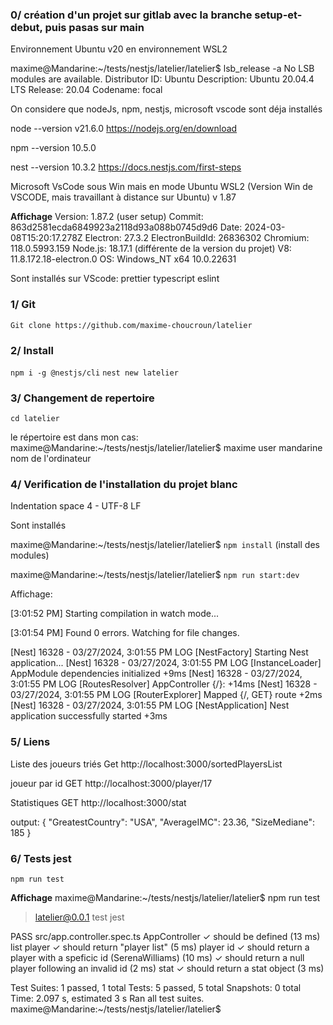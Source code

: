 ### 0/ création d'un projet sur gitlab avec la branche setup-et-debut, puis pasas sur main
Environnement Ubuntu v20 en environnement WSL2

maxime@Mandarine:~/tests/nestjs/latelier/latelier$ lsb_release -a
No LSB modules are available.
Distributor ID: Ubuntu
Description:    Ubuntu 20.04.4 LTS
Release:        20.04
Codename:       focal


On considere que nodeJs, npm, nestjs, microsoft vscode sont déja installés

node --version
v21.6.0
https://nodejs.org/en/download

npm --version
10.5.0
  
nest --version
10.3.2
https://docs.nestjs.com/first-steps

Microsoft VsCode sous Win mais en mode Ubuntu WSL2
(Version Win de VSCODE, mais travaillant à distance sur Ubuntu)
v 1.87

**Affichage**
Version: 1.87.2 (user setup)
Commit: 863d2581ecda6849923a2118d93a088b0745d9d6
Date: 2024-03-08T15:20:17.278Z
Electron: 27.3.2
ElectronBuildId: 26836302
Chromium: 118.0.5993.159
Node.js: 18.17.1   (différente de la version du projet)
V8: 11.8.172.18-electron.0
OS: Windows_NT x64 10.0.22631


Sont installés sur VScode:
prettier
typescript
eslint   


### 1/ Git
`Git clone https://github.com/maxime-choucroun/latelier`

### 2/ Install
 `npm i -g @nestjs/cli`
 `nest new latelier`



### 3/ Changement de repertoire 
`cd latelier`

le répertoire est dans mon cas:  maxime@Mandarine:~/tests/nestjs/latelier/latelier$
maxime user
mandarine nom de l'ordinateur


### 4/ Verification de l'installation du projet blanc

Indentation space 4 - UTF-8 LF

Sont installés



maxime@Mandarine:~/tests/nestjs/latelier/latelier$ `npm install`
(install des modules)

maxime@Mandarine:~/tests/nestjs/latelier/latelier$ `npm run start:dev`


Affichage:

[3:01:52 PM] Starting compilation in watch mode...

[3:01:54 PM] Found 0 errors. Watching for file changes.

[Nest] 16328  - 03/27/2024, 3:01:55 PM     LOG [NestFactory] Starting Nest application...
[Nest] 16328  - 03/27/2024, 3:01:55 PM     LOG [InstanceLoader] AppModule dependencies initialized +9ms
[Nest] 16328  - 03/27/2024, 3:01:55 PM     LOG [RoutesResolver] AppController {/}: +14ms
[Nest] 16328  - 03/27/2024, 3:01:55 PM     LOG [RouterExplorer] Mapped {/, GET} route +2ms
[Nest] 16328  - 03/27/2024, 3:01:55 PM     LOG [NestApplication] Nest application successfully started +3ms
</span>

### 5/ Liens

Liste des joueurs triés
Get http://localhost:3000/sortedPlayersList

joueur par id
GET http://localhost:3000/player/17

Statistiques
GET http://localhost:3000/stat

output:
{
    "GreatestCountry": "USA",
    "AverageIMC": 23.36,
    "SizeMediane": 185
}



### 6/ Tests jest
 `npm run test`


**Affichage**
maxime@Mandarine:~/tests/nestjs/latelier/latelier$ npm run test 

> latelier@0.0.1 test
> jest

 PASS  src/app.controller.spec.ts
  AppController
    ✓ should be defined (13 ms)
    list player
      ✓ should return "player list" (5 ms)
    player id
      ✓ should return a player with a speficic id (SerenaWilliams) (10 ms)
      ✓ should return a null player following an invalid id  (2 ms)
    stat
      ✓ should return a stat object (3 ms)

Test Suites: 1 passed, 1 total
Tests:       5 passed, 5 total
Snapshots:   0 total
Time:        2.097 s, estimated 3 s
Ran all test suites.
maxime@Mandarine:~/tests/nestjs/latelier/latelier$ 
